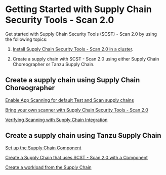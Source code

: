 # Getting Started with Supply Chain Security Tools - Scan 2.0

Get started with Supply Chain Security Tools (SCST) - Scan 2.0 by using the following topics:

1. [Install Supply Chain Security Tools - Scan 2.0 in a cluster](./install-app-scanning.hbs.md).

2. Create a supply chain with SCST - Scan 2.0 using either Supply Chain Choreographer or Tanzu Supply Chain.

## Create a supply chain using Supply Chain Choreographer

[Enable App Scanning for default Test and Scan supply chains](./integrate-app-scanning.hbs.md)

[Bring your own scanner with Supply Chain Security Tools - Scan 2.0](./bring-your-own-scanner.hbs.md)

[Verifying Scanning with Supply Chain Integration](./verify-app-scanning-supply-chain.hbs.md)

## Create a supply chain using Tanzu Supply Chain

[Set up the Supply Chain Component](./setup-supply-chain-component.hbs.md)

[Create a Supply Chain that uses SCST - Scan 2.0 with a Component](./create-supply-chain-with-app-scanning.hbs.md)

[Create a workload from the Supply Chain](./create-supply-chain-workload.hbs.md)
